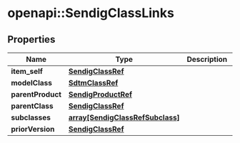# openapi::SendigClassLinks


## Properties
Name | Type | Description | Notes
------------ | ------------- | ------------- | -------------
**item_self** | [**SendigClassRef**](SendigClassRef.md) |  | [optional] 
**modelClass** | [**SdtmClassRef**](SdtmClassRef.md) |  | [optional] 
**parentProduct** | [**SendigProductRef**](SendigProductRef.md) |  | [optional] 
**parentClass** | [**SendigClassRef**](SendigClassRef.md) |  | [optional] 
**subclasses** | [**array[SendigClassRefSubclass]**](SendigClassRefSubclass.md) |  | [optional] 
**priorVersion** | [**SendigClassRef**](SendigClassRef.md) |  | [optional] 


